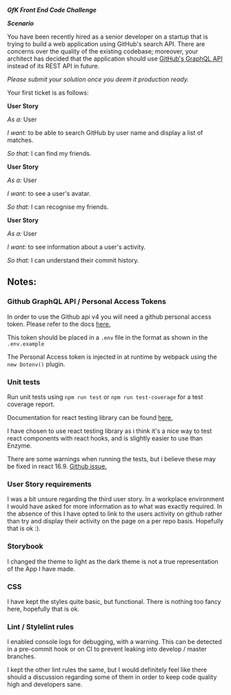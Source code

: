 __*GfK Front End Code Challenge*__

__*Scenario*__

You have been recently hired as a senior developer on a startup that is trying to build a web application using GitHub's search API. There are concerns over the quality of the existing codebase; moreover, your architect has decided that the application should use [GitHub's GraphQL API](https://developer.github.com/v4/) instead of its REST API in future.

*Please submit your solution once you deem it production ready.*

Your first ticket is as follows: 

__User Story__

*As a:* User 

*I want:* to be able to search GitHub by user name and display a list of matches.

*So that:* I can find my friends.


__User Story__

*As a:* User 

*I want:* to see a user's avatar.

*So that:* I can recognise my friends.


__User Story__

*As a:* User 

*I want:* to see information about a user's activity.

*So that:* I can understand their commit history.

## Notes:

### Github GraphQL API / Personal Access Tokens

In order to use the Github api v4 you will need a github personal access token. Please refer to the docs [here.]('https://help.github.com/en/articles/creating-a-personal-access-token-for-the-command-line)

This token should be placed in a `.env` file in the format as shown in the `.env.example`

The Personal Access token is injected in at runtime by webpack using the `new Dotenv()` plugin.

### Unit tests

Run unit tests using `npm run test` or `npm run test-coverage` for a test coverage report.

Documentation for react testing library can be found [here.](https://testing-library.com/docs/react-testing-library/intro)

I have chosen to use react testing library as i think it's a nice way to test react components with react hooks, and is slightly easier to use than Enzyme. 

There are some warnings when running the tests, but i believe these may be fixed in react 16.9. [Github issue.](https://github.com/facebook/react/issues/14769#issuecomment-490125342)

### User Story requirements
I was a bit unsure regarding the third user story. In a workplace environment I would have asked for more information as to what was exactly required. In the absence of this I have opted to link to the users activity on github rather than try and display their activity on the page on a per repo basis. Hopefully that is ok :).

### Storybook
I changed the theme to light as the dark theme is not a true representation of the App I have made.

### CSS
I have kept the styles quite basic, but functional. There is nothing too fancy here, hopefully that is ok. 

### Lint / Stylelint rules
I enabled console logs for debugging, with a warning. This can be detected in a pre-commit hook or on CI to prevent leaking into develop / master branches.

I kept the other lint rules the same, but I would definitely feel like there should a discussion regarding some of them in order to keep code quality high and developers sane.
